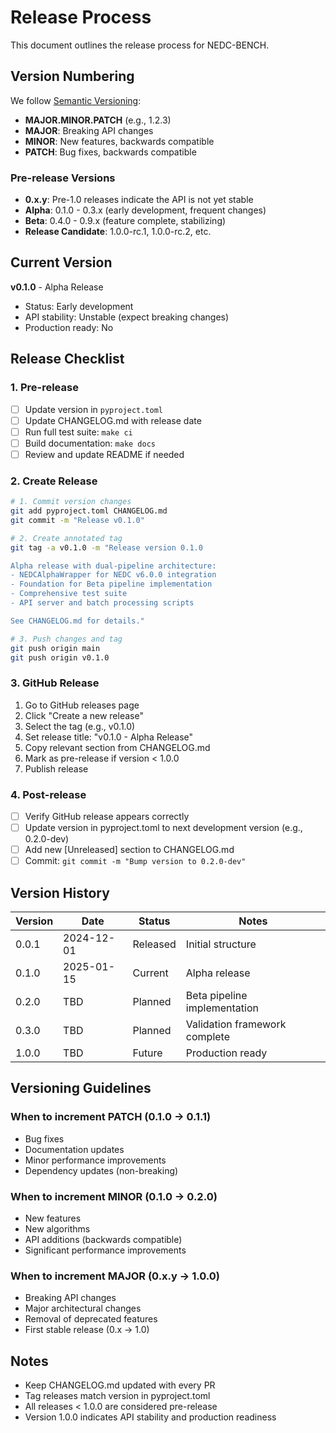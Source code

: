 # Release Process

This document outlines the release process for NEDC-BENCH.

## Version Numbering

We follow [Semantic Versioning](https://semver.org/):
- **MAJOR.MINOR.PATCH** (e.g., 1.2.3)
- **MAJOR**: Breaking API changes
- **MINOR**: New features, backwards compatible
- **PATCH**: Bug fixes, backwards compatible

### Pre-release Versions
- **0.x.y**: Pre-1.0 releases indicate the API is not yet stable
- **Alpha**: 0.1.0 - 0.3.x (early development, frequent changes)
- **Beta**: 0.4.0 - 0.9.x (feature complete, stabilizing)
- **Release Candidate**: 1.0.0-rc.1, 1.0.0-rc.2, etc.

## Current Version

**v0.1.0** - Alpha Release
- Status: Early development
- API stability: Unstable (expect breaking changes)
- Production ready: No

## Release Checklist

### 1. Pre-release
- [ ] Update version in `pyproject.toml`
- [ ] Update CHANGELOG.md with release date
- [ ] Run full test suite: `make ci`
- [ ] Build documentation: `make docs`
- [ ] Review and update README if needed

### 2. Create Release
```bash
# 1. Commit version changes
git add pyproject.toml CHANGELOG.md
git commit -m "Release v0.1.0"

# 2. Create annotated tag
git tag -a v0.1.0 -m "Release version 0.1.0

Alpha release with dual-pipeline architecture:
- NEDCAlphaWrapper for NEDC v6.0.0 integration
- Foundation for Beta pipeline implementation
- Comprehensive test suite
- API server and batch processing scripts

See CHANGELOG.md for details."

# 3. Push changes and tag
git push origin main
git push origin v0.1.0
```

### 3. GitHub Release
1. Go to GitHub releases page
2. Click "Create a new release"
3. Select the tag (e.g., v0.1.0)
4. Set release title: "v0.1.0 - Alpha Release"
5. Copy relevant section from CHANGELOG.md
6. Mark as pre-release if version < 1.0.0
7. Publish release

### 4. Post-release
- [ ] Verify GitHub release appears correctly
- [ ] Update version in pyproject.toml to next development version (e.g., 0.2.0-dev)
- [ ] Add new [Unreleased] section to CHANGELOG.md
- [ ] Commit: `git commit -m "Bump version to 0.2.0-dev"`

## Version History

| Version | Date | Status | Notes |
|---------|------|--------|-------|
| 0.0.1 | 2024-12-01 | Released | Initial structure |
| 0.1.0 | 2025-01-15 | Current | Alpha release |
| 0.2.0 | TBD | Planned | Beta pipeline implementation |
| 0.3.0 | TBD | Planned | Validation framework complete |
| 1.0.0 | TBD | Future | Production ready |

## Versioning Guidelines

### When to increment PATCH (0.1.0 → 0.1.1)
- Bug fixes
- Documentation updates
- Minor performance improvements
- Dependency updates (non-breaking)

### When to increment MINOR (0.1.0 → 0.2.0)
- New features
- New algorithms
- API additions (backwards compatible)
- Significant performance improvements

### When to increment MAJOR (0.x.y → 1.0.0)
- Breaking API changes
- Major architectural changes
- Removal of deprecated features
- First stable release (0.x → 1.0)

## Notes

- Keep CHANGELOG.md updated with every PR
- Tag releases match version in pyproject.toml
- All releases < 1.0.0 are considered pre-release
- Version 1.0.0 indicates API stability and production readiness